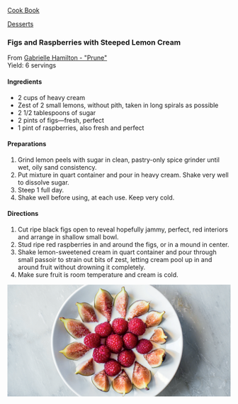 [Cook Book](https://github.com/vmsmith/CookBook/blob/master/README.md)

[Desserts](https://github.com/vmsmith/CookBook/blob/master/desserts.md)

### Figs and Raspberries with Steeped Lemon Cream  

From [Gabrielle Hamilton - "Prune"](https://www.wnyc.org/story/recipe-gabrielle-hamiltons-figs-and-raspberries-steeped-lemon-cream/)  
Yield: 6 servings

#### Ingredients  

* 2 cups of heavy cream
* Zest of 2 small lemons, without pith, taken in long spirals as possible
* 2 1/2 tablespoons of sugar
* 2 pints of figs—fresh, perfect
* 1 pint of raspberries, also fresh and perfect

#### Preparations  

1. Grind lemon peels with sugar in clean, pastry-only spice grinder until wet, oily sand consistency.
2. Put mixture in quart container and pour in heavy cream. Shake very well to dissolve sugar.
3. Steep 1 full day.  
4. Shake well before using, at each use. Keep very cold.

#### Directions  

1. Cut ripe black figs open to reveal hopefully jammy, perfect, red interiors and arrange in shallow small bowl.  
2. Stud ripe red raspberries in and around the figs, or in a mound in center.  
3. Shake lemon-sweetened cream in quart container and pour through small passoir to strain out bits of zest, letting cream pool up in and around fruit without drowning it completely.
4. Make sure fruit is room temperature and cream is cold.  

![Figs and Raspberries with Steeped Lemon Cream](https://github.com/vmsmith/CookBook/blob/master/graphics/TWE-Prune-FigAndRaspberries-1100x550-c-center.png)

 
